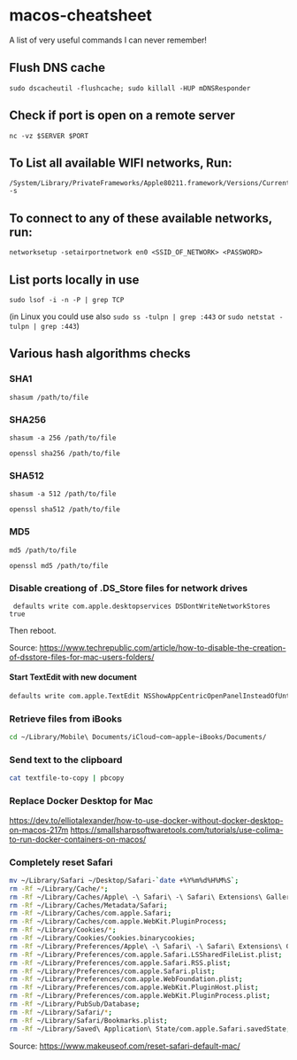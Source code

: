 # macos-cheatsheet

A list of very useful commands I can never remember!

## Flush DNS cache
```
sudo dscacheutil -flushcache; sudo killall -HUP mDNSResponder
```

## Check if port is open on a remote server
```
nc -vz $SERVER $PORT
```

## To List all available WIFI networks, Run:
```
/System/Library/PrivateFrameworks/Apple80211.framework/Versions/Current/Resources/airport -s
```

## To connect to any of these available networks, run:
```
networksetup -setairportnetwork en0 <SSID_OF_NETWORK> <PASSWORD>
```

## List ports locally in use
```
sudo lsof -i -n -P | grep TCP
```
(in Linux you could use also `sudo ss -tulpn | grep :443` or `sudo netstat -tulpn | grep :443`)

## Various hash algorithms checks
### SHA1
```
shasum /path/to/file
```
### SHA256
```
shasum -a 256 /path/to/file
```
```
openssl sha256 /path/to/file
```
### SHA512
```
shasum -a 512 /path/to/file
```
```
openssl sha512 /path/to/file
```
### MD5
```
md5 /path/to/file
```
```
openssl md5 /path/to/file
```

### Disable creationg of .DS_Store files for network drives
```
 defaults write com.apple.desktopservices DSDontWriteNetworkStores true
```
Then reboot.

Source: https://www.techrepublic.com/article/how-to-disable-the-creation-of-dsstore-files-for-mac-users-folders/


#### Start TextEdit with new document

```bash
defaults write com.apple.TextEdit NSShowAppCentricOpenPanelInsteadOfUntitledFile -bool false
```

### Retrieve files from iBooks

```bash
cd ~/Library/Mobile\ Documents/iCloud~com~apple~iBooks/Documents/
```

### Send text to the clipboard

```bash
cat textfile-to-copy | pbcopy
```

### Replace Docker Desktop for Mac

https://dev.to/elliotalexander/how-to-use-docker-without-docker-desktop-on-macos-217m
https://smallsharpsoftwaretools.com/tutorials/use-colima-to-run-docker-containers-on-macos/

### Completely reset Safari

```bash
mv ~/Library/Safari ~/Desktop/Safari-`date +%Y%m%d%H%M%S`;
rm -Rf ~/Library/Cache/*;
rm -Rf ~/Library/Caches/Apple\ -\ Safari\ -\ Safari\ Extensions\ Gallery;
rm -Rf ~/Library/Caches/Metadata/Safari;
rm -Rf ~/Library/Caches/com.apple.Safari;
rm -Rf ~/Library/Caches/com.apple.WebKit.PluginProcess;
rm -Rf ~/Library/Cookies/*;
rm -Rf ~/Library/Cookies/Cookies.binarycookies;
rm -Rf ~/Library/Preferences/Apple\ -\ Safari\ -\ Safari\ Extensions\ Gallery;
rm -Rf ~/Library/Preferences/com.apple.Safari.LSSharedFileList.plist;
rm -Rf ~/Library/Preferences/com.apple.Safari.RSS.plist;
rm -Rf ~/Library/Preferences/com.apple.Safari.plist;
rm -Rf ~/Library/Preferences/com.apple.WebFoundation.plist;
rm -Rf ~/Library/Preferences/com.apple.WebKit.PluginHost.plist;
rm -Rf ~/Library/Preferences/com.apple.WebKit.PluginProcess.plist;
rm -Rf ~/Library/PubSub/Database;
rm -Rf ~/Library/Safari/*;
rm -Rf ~/Library/Safari/Bookmarks.plist;
rm -Rf ~/Library/Saved\ Application\ State/com.apple.Safari.savedState;
```

Source: https://www.makeuseof.com/reset-safari-default-mac/
